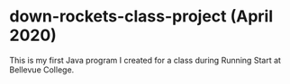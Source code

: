 # down-rockets-class-project (April 2020)
This is my first Java program I created for a class during Running Start at Bellevue College.
